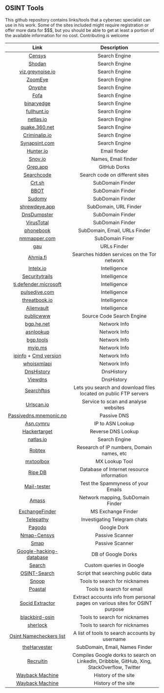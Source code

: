 ## OSINT Tools

This github repository contains links/tools that a cybersec specialist can use in his work. Some of the sites included might require registration or offer more data for $$$, but you should be able to get at least a portion of the available information for no cost. Contributing is welcome

|Link        | Description           |
|:-------------:|:------------:| 
| [Censys](https://censys.io/)   |Search Engine| 
| [Shodan](https://www.shodan.io/)     |  Search Engine |
| [viz.greynoise.io](https://viz.greynoise.io/)  | Search Engine |
| [ZoomEye](https://www.zoomeye.org/)   | Search Engine | 
| [Onyphe](https://www.onyphe.io/)   | Search Engine | 
| [Fofa](https://fofa.info/) | Search Engine |
| [binaryedge](https://app.binaryedge.io/) | Search Engine |
| [fullhunt.io](https://fullhunt.io/) | Search Engine |
| [netlas.io](https://app.netlas.io/) | Search Engine |
| [quake.360.net](https://quake.360.net/quake/#/index) | Search Engine |
| [Criminalip.io](https://www.criminalip.io/) | Search Engine |
| [Synapsint.com](https://synapsint.com/) | Search Engine |
| [Hunter.io](https://hunter.io/)   | Email finder | 
| [Snov.io](https://snov.io/)   | Names, Email finder | 
| [Grep.app](https://grep.app/)   | GitHub Dorks | 
| [Searchcode](https://searchcode.com/)   | Search code on different sites  | 
| [Crt.sh](https://crt.sh/)   | SubDomain Finder | 
| [BBOT](https://github.com/blacklanternsecurity/bbot) | SubDomain Finder |
| [Sudomy](https://github.com/screetsec/Sudomy) | SubDomain Finder |
| [shrewdeye.app](https://shrewdeye.app)  | SubDomain, URL Finder |
| [DnsDumpster](https://dnsdumpster.com/)   | SubDomain Finder | 
| [VirusTotal](https://www.virustotal.com/gui/home/search) | SubDomain Finder |
| [phonebook](https://phonebook.cz/) | SubDomain, Email, URLs Finder  |
| [nmmapper.com](https://nmmapper.com) | SubDomain Finer |
| [gau](https://github.com/lc/gau) | URLs Finder |
| [Ahmia.fi](https://ahmia.fi/)   | Searches hidden services on the Tor network | 
| [Intelx.io](https://intelx.io/)   | Intelligence | 
| [Securitytrails](https://securitytrails.com/)   | Intelligence | 
| [ti.defender.microsoft](https://ti.defender.microsoft.com/)   | Intelligence | 
| [pulsedive.com](https://pulsedive.com/)   | Intelligence |
| [threatbook.io](https://threatbook.io/)   | Intelligence |
| [Alienvault](https://otx.alienvault.com/)   | Intelligence | 
| [publicwww](https://publicwww.com/)   | Source Code Search Engine | 
| [bgp.he.net](https://bgp.he.net/)   | Network Info | 
| [asnlookup](https://asnlookup.com/)   | Network Info | 
| [bgp.tools](https://bgp.tools/)   | Network Info | 
| [myip.ms](https://myip.ms/)   | Network Info | 
| [ipinfo](https://ipinfo.io/) + [Cmd version](https://github.com/ipinfo/cli)   | Network Info | 
| [whoisxmlapi](https://main.whoisxmlapi.com/)   | Network Info | 
| [DnsHistory](http://dnshistory.org/)   | DnsHistory | 
| [Viewdns](https://viewdns.info/) | DnsHistory |
| [Searchftps](https://www.searchftps.net/)   |  Lets you search and download files located on public FTP servers | 
| [Urlscan.io](https://urlscan.io/)   | Service to scan and analyse websites | 
| [Passivedns.mnemonic.no](https://passivedns.mnemonic.no/)   | Passive DNS | 
| [Asn.cymru](https://asn.cymru.com/)   | IP to ASN Lookup | 
| [Hackertarget](https://hackertarget.com/reverse-dns-lookup/)   | Reverse DNS Lookup | 
| [natlas.io](https://natlas.io/)   | Search Engine | 
| [Robtex](https://www.robtex.com/)   | Research of IP numbers, Domain names, etc | 
| [mxtoolbox](https://mxtoolbox.com/)   | MX Lookup Tool | 
| [Ripe DB](https://apps.db.ripe.net/)   | Database of Internet resource information | 
| [Mail-tester](https://www.mail-tester.com/)   | Test the Spammyness of your Emails | 
| [Amass](https://github.com/OWASP/Amass)   | Network mapping, SubDomain Finder | 
| [ExchangeFinder](https://github.com/mhaskar/ExchangeFinder)   | MS Exchange Finder | 
| [Telepathy](https://github.com/jordanwildon/Telepathy)   | Investigating Telegram chats | 
| [Pagodo](https://github.com/opsdisk/pagodo)   | Google Dork | 
| [Nmap-Censys](https://github.com/censys/nmap-censys)   | Passive Scanner | 
| [Smap](https://github.com/s0md3v/Smap)   | Passive Scanner | 
| [Google-hacking-database](https://www.exploit-db.com/google-hacking-database) | DB of Google Dorks |
| [Search ](https://github.com/pbkompasz/search) | Custom queries in Google |
| [OSINT-Search](https://github.com/am0nt31r0/OSINT-Search) | Script that searching public data | 
| [Snoop](https://github.com/snooppr/snoop) | Tools to search for nicknames |
| [Poastal](https://github.com/jakecreps/poastal) | Tools to search for email |
| [Socid Extractor](https://github.com/soxoj/socid-extractor) | Extract accounts info from personal pages on various sites for OSINT purpose | 
| [blackbird-osin](https://blackbird-osint.herokuapp.com/) | Tools to search for nicknames | 
| [sherlock](https://github.com/sherlock-project/sherlock) | Tools to search for nicknames |
| [Osint Namecheckers list](https://github.com/soxoj/osint-namecheckers-list) | A list of tools to search accounts by username | | [Spiderfoot](https://github.com/smicallef/spiderfoot) | SubDomain, Email, URLs Finder |
| [theHarvester](https://github.com/laramies/theHarvester) | SubDomain, Email, Names Finder |
| [Recruitin](https://recruitin.net/) | Compiles Google dorks to search on LinkedIn, Dribbble, GitHub, Xing, StackOverflow, Twitter |
| [Wayback Machine](https://archive.org/web/) | History of the site |
| [Wayback Machine](https://archive.org/web/) | History of the site |
